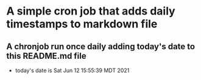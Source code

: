 A simple cron job that adds daily timestamps to markdown file
============================================================
## A chronjob run once daily adding today's date to this README.md file
* today's date is Sat Jun 12 15:55:39 MDT 2021
